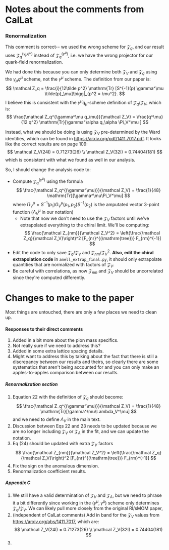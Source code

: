 # Notes about the comments from CalLat

### Renormalization
This comment is correct-- we used the wrong scheme for $\mathcal Z_q$, and our result uses $\mathcal Z_q^{({\gamma_\mu q^\mu})}$ instead of $\mathcal Z_q^{(\gamma^\mu)}$, i.e. we have the wrong projector for our quark-field renormalization. 

We had done this because you can only determine both $\mathcal Z_V$ and $\mathcal Z_q$ using the $\gamma_\mu q^\mu$ scheme, not the $\gamma^\mu$ scheme. The definition from our paper is:
$$
    \mathcal Z_q = \frac{i}{12\tilde p^2} \mathrm{Tr} [S^{-1}(p) \gamma^\mu \tilde{p}_\mu]\bigg|_{p^2 = \mu^2}.
$$
I believe this is consistent with the $\gamma^\mu q_\mu$-scheme definition of $\mathcal Z_q / \mathcal Z_V$, which is:
$$
    \frac{\mathcal Z_q^{\gamma^\mu q_\mu}}{\mathcal Z_V} = \frac{q^\mu}{12 q^2} \mathrm{Tr}[\gamma^\alpha q_\alpha \Pi_V^\mu ]
$$

Instead, what we should be doing is using $\mathcal Z_V$ pre-determined by the Ward identities, which can be found in https://arxiv.org/pdf/1411.7017.pdf. It looks like the correct results are on page 109:
$$
    \mathcal Z_V(24I) = 0.71273(26) \\
    \mathcal Z_V(32I) = 0.74404(181)
$$
which is consistent with what we found as well in our analysis. 

So, I should change the analysis code to:
- Compute $\mathcal Z_q^{(\gamma^\mu)}$ using the formula
    $$
    \frac{\mathcal Z_q^{(\gamma^\mu)}}{\mathcal Z_V} = \frac{1}{48} \mathrm{Tr}[\gamma^\mu\Pi_V^\mu]
    $$
  where $\Pi_V^\mu = S^{-1}(p_1) G_V^\mu(p_1, p_2) S^{-1}(p_2)$ is the amputated vector 3-point function ($\Lambda_V^\mu$ in our notation)
  - Note that now we don't need to use the $\mathcal Z_V$ factors until we've extrapolated everything to the chiral limit. We'll be computing:
    $$
    \frac{\mathcal Z_{nm}}{\mathcal Z_V^2} = \left(\frac{\mathcal Z_q}{\mathcal Z_V}\right)^2 [F_{nr}^{(\mathrm{tree})} F_{rm}^{-1}]
    $$
- Edit the code to only save $\mathcal Z_q / \mathcal Z_V$ and $\mathcal Z_{nm} / \mathcal Z_V^2$. **Also, edit the chiral extrapolation code** in `amell_extrap_final.py`, it should only extrapolate quantities that are normalized with factors of $\mathcal Z_V$.
- Be careful with correlations, as now $\mathcal Z_{nm}$ and $\mathcal Z_V$ should be uncorrelated since they're computed differently. 

# Changes to make to the paper
Most things are untouched, there are only a few places we need to clean up.

#### Responses to their direct comments
1. Added in a bit more about the pion mass specifics.
2. Not really sure if we need to address this? 
3. Added in some extra lattice spacing details.
4. Might want to address this by talking about the fact that there is still a discrepancy between our results and theirs, so clearly there are some systematics that aren't being accounted for and you can only make an apples-to-apples comparison between our results.

##### Renormalization section
1. Equation 22 with the definition of $\mathcal Z_q$ should become:
    $$
    \frac{\mathcal Z_q^{(\gamma^\mu)}}{\mathcal Z_V} = \frac{1}{48} \mathrm{Tr}[\gamma^\mu\Lambda_V^\mu]
    $$
   and we need to define $\Lambda_V$ in the main text.
2. Discussion between Eqs 22 and 23 needs to be updated because we are no longer including $\mathcal Z_V$ or $\mathcal Z_A$ in the fit, and we can update the notation.
3. Eq (24) should be updated with extra $\mathcal Z_V$ factors
    $$
    \frac{\mathcal Z_{nm}}{\mathcal Z_V^2} = \left(\frac{\mathcal Z_q}{\mathcal Z_V}\right)^2 [F_{nr}^{(\mathrm{tree})} F_{rm}^{-1}]
    $$
4. Fix the sign on the anomalous dimension.
5. Renormalization coefficient results.

##### Appendix C
1. We still have a valid determination of $\mathcal Z_V$ and $\mathcal Z_A$, but we need to phrase it a bit differently since working in the $(\gamma^\mu, \gamma^\mu)$ scheme only determines $\mathcal Z_q / \mathcal Z_V$. We can likely pull more closely from the original RI/sMOM paper, 
2. (independent of CalLat comments) Add in band for the $\mathcal Z_V$ values from https://arxiv.org/abs/1411.7017, which are:
    $$
        \mathcal Z_V(24I) = 0.71273(26) \\
        \mathcal Z_V(32I) = 0.74404(181)
    $$
3. 